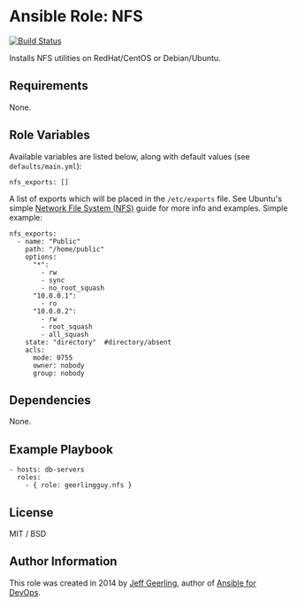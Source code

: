 # Ansible Role: NFS

[![Build Status](https://travis-ci.org/geerlingguy/ansible-role-nfs.svg?branch=master)](https://travis-ci.org/geerlingguy/ansible-role-nfs)

Installs NFS utilities on RedHat/CentOS or Debian/Ubuntu.

## Requirements

None.

## Role Variables

Available variables are listed below, along with default values (see `defaults/main.yml`):

    nfs_exports: []

A list of exports which will be placed in the `/etc/exports` file. See Ubuntu's simple [Network File System (NFS)](https://help.ubuntu.com/14.04/serverguide/network-file-system.html) guide for more info and examples.
Simple example: 
```
nfs_exports: 
  - name: "Public"
    path: "/home/public"
    options: 
      "*":
        - rw
        - sync
        - no_root_squash
      "10.0.0.1":
        - ro
      "10.0.0.2":
        - rw
        - root_squash
        - all_squash
    state: "directory"	#directory/absent
    acls: 
      mode: 0755
      owner: nobody
      group: nobody 
```

## Dependencies

None.

## Example Playbook

    - hosts: db-servers
      roles:
        - { role: geerlingguy.nfs }

## License

MIT / BSD

## Author Information

This role was created in 2014 by [Jeff Geerling](https://www.jeffgeerling.com/), author of [Ansible for DevOps](https://www.ansiblefordevops.com/).
